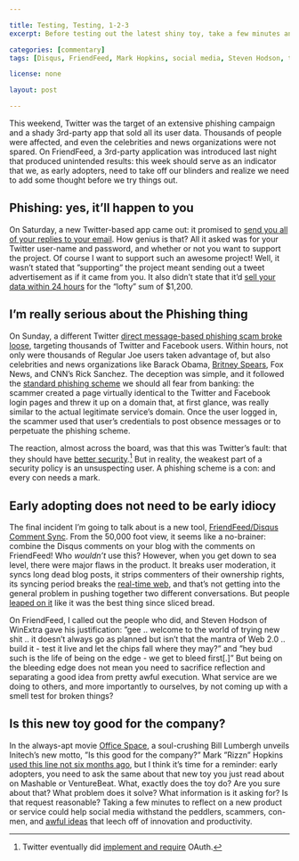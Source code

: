 ```yaml
---

title: Testing, Testing, 1-2-3
excerpt: Before testing out the latest shiny toy, take a few minutes and ask yourself a few pointed questions about whether or not it’s a Good Idea.

categories: [commentary]
tags: [Disqus, FriendFeed, Mark Hopkins, social media, Steven Hodson, testing, Twitter]

license: none

layout: post

---
```


This weekend, Twitter was the target of an extensive phishing campaign and a shady 3rd-party app that sold all its user data. Thousands of people were affected, and even the celebrities and news organizations were not spared. On FriendFeed, a 3rd-party application was introduced last night that produced unintended results: this week should serve as an indicator that we, as early adopters, need to take off our blinders and realize we need to add some thought before we try things out.

## Phishing: yes, it’ll happen to you

On Saturday, a new Twitter-based app came out: it promised to [send you all of your replies to your email][1]. How genius is that? All it asked was for your Twitter user-name and password, and whether or not you want to support the project. Of course I want to support such an awesome project! Well, it wasn’t stated that ”supporting” the project meant sending out a tweet advertisement as if it came from you. It also didn’t state that it’d [sell your data within 24 hours][2] for the “lofty” sum of $1,200.

## I’m really serious about the Phishing thing

On Sunday, a different Twitter [direct message-based phishing scam broke loose][3], targeting thousands of Twitter and Facebook users. Within hours, not only were thousands of Regular Joe users taken advantage of, but also celebrities and news organizations like Barack Obama, [Britney Spears][4], Fox News, and CNN’s Rick Sanchez. The deception was simple, and it followed the [standard phishing scheme][5] we should all fear from banking: the scammer created a page virtually identical to the Twitter and Facebook login pages and threw it up on a domain that, at first glance, was really similar to the actual legitimate service’s domain. Once the user logged in, the scammer used that user’s credentials to post obsence messages or to perpetuate the phishing scheme.

The reaction, almost across the board, was that this was Twitter’s fault: that they should have [better security][6].[^1] But in reality, the weakest part of a security policy is an unsuspecting user. A phishing scheme is a con: and every con needs a mark.

## Early adopting does not need to be early idiocy

The final incident I’m going to talk about is a new tool, [FriendFeed/Disqus Comment Sync][7]. From the 50,000 foot view, it seems like a no-brainer: combine the Disqus comments on your blog with the comments on FriendFeed! Who *wouldn’t* use this? However, when you get down to sea level, there were major flaws in the product. It breaks user moderation, it syncs long dead blog posts, it strips commenters of their ownership rights, its syncing period breaks the [real-time web][8], and that’s not getting into the general problem in pushing together two different conversations. But people [leaped on it][9] like it was the best thing since sliced bread.

On FriendFeed, I called out the people who did, and Steven Hodson of WinExtra gave his justification: ”gee .. welcome to the world of trying new shit .. it doesn’t always go as planned but isn’t that the mantra of Web 2.0 .. build it - test it live and let the chips fall where they may?” and ”hey bud such is the life of being on the edge - we get to bleed first[.]” But being on the bleeding edge does not mean you need to sacrifice reflection and separating a good idea from pretty awful execution. What service are we doing to others, and more importantly to ourselves, by not coming up with a smell test for broken things?

## Is this new toy good for the company?

In the always-apt movie [Office Space][10], a soul-crushing Bill Lumbergh unveils Initech’s new motto, ”Is this good for the company?” Mark ”Rizzn” Hopkins [used this line not six months ago][11], but I think it’s time for a reminder: early adopters, you need to ask the same about that new toy you just read about on Mashable or VentureBeat. What, exactly does the toy do? Are you sure about that? What problem does it solve? What information is it asking for? Is that request reasonable? Taking a few minutes to reflect on a new product or service could help social media withstand the peddlers, scammers, con-men, and [awful ideas][12] that leech off of innovation and productivity.

[^1]: Twitter eventually did [implement and require][13] OAuth.

[1]: http://bub.blicio.us/twply-sends-twitter-replies-to-email/ "TWPLY Sends Twitter Replies to Email"
[2]: http://scobleizer.com/2009/01/01/twitter-warning-your-data-is-being-sold/ "Twitter warning: your account data is being sold"
[3]: http://www.techcrunch.com/2009/01/05/either-fox-news-had-their-twitter-account-hacked-or-bill-oreilly-is-gay-or-both/ "Celebrity Twitter Accounts Hacked (Bill O’Reilly, Britney Spears, Obama, More)"
[4]: http://www.guardian.co.uk/music/2009/jan/06/britney-spears-twitter-account-hacked "Britney Spears’s Twitter account hacked"
[5]: http://en.wikipedia.org/wiki/Phishing#Phishing_techniques "Wikipedia article on phishing techniques"
[6]: https://web.archive.org/web/20090121203951/http://pleasetwitterimplementoauthnow.com/ "Please, Twitter, implement OAuth now!"
[7]: http://cubanlinks.org/blog/2009/01/06/friendfeeddisqus-comment-sync-v02/ "FriendFeed/Disqus Comment Sync v0.2"
[8]: http://scobleizer.com/2008/12/21/rss-shows-its-age-in-real-time-web-sup-and-xmpp-to-the-rescue/ "RSS shows its age in real-time web (SUP and XMPP to the rescue?)"
[9]: http://mashable.com/2009/01/06/sync-friendfeed-comments-with-disqus/ "New Tool: Sync FriendFeed Comments With Disqus"
[10]: http://www.imdb.com/title/tt0151804/ "IMDb entry for “Office Space”"
[11]: http://mashable.com/2008/08/27/4-questions-for-every-early-adopter/ "4 Questions for Every Early Adopter"
[12]: http://www.plurk.com/ "Plurk"
[13]: https://blog.twitter.com/2010/twitter-applications-and-oauth "Twitter Applications and OAuth"
